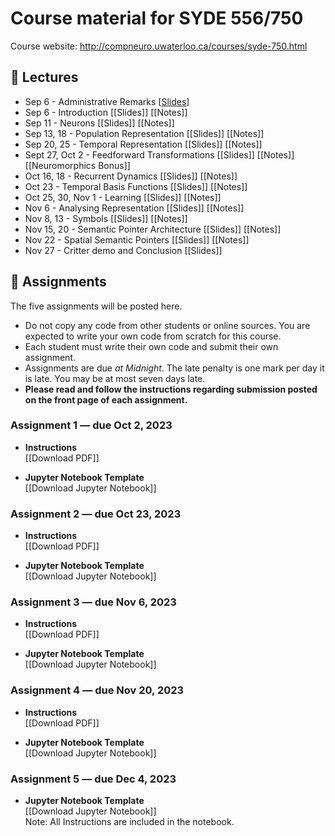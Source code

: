 # Course material for SYDE 556/750

Course website: http://compneuro.uwaterloo.ca/courses/syde-750.html

## 🎒 Lectures

- Sep 6 - Administrative Remarks [[Slides](https://github.com/celiasmith/syde556-f23/raw/master/lectures/lecture_00/syde556_lecture_00_slides_distr.pdf)]
- Sep 6 - Introduction [[Slides]<!---https://github.com/celiasmith/syde556-f22/raw/master/lectures/lecture_01/syde556_lecture_01_slides_distr.pdf-->] [[Notes]<!---https://github.com/celiasmith/syde556-f22/raw/master/lectures/lecture_01/syde556_lecture_01_notes.pdf-->]
- Sep 11 - Neurons [[Slides]<!---https://github.com/celiasmith/syde556-f22/raw/master/lectures/lecture_02/syde556_lecture_02_slides_distr.pdf-->] [[Notes]<!---https://github.com/celiasmith/syde556-f22/raw/master/lectures/lecture_02/syde556_lecture_02_notes.pdf-->]
- Sep 13, 18 - Population Representation [[Slides]<!---https://github.com/celiasmith/syde556-f22/raw/master/lectures/lecture_03/syde556_lecture_03_slides_distr.pdf-->] [[Notes]<!---https://github.com/celiasmith/syde556-f22/raw/master/lectures/lecture_03/syde556_lecture_03_notes.pdf-->]
- Sep 20, 25 - Temporal Representation [[Slides]<!---https://github.com/celiasmith/syde556-f22/raw/master/lectures/lecture_04/syde556_lecture_04_slides_distr.pdf-->] [[Notes]<!---https://github.com/celiasmith/syde556-f22/raw/master/lectures/lecture_04/syde556_lecture_04_notes.pdf-->]
- Sept 27, Oct 2 - Feedforward Transformations [[Slides]<!---https://github.com/celiasmith/syde556-f22/raw/master/lectures/lecture_05/syde556_lecture_05_slides_distr.pdf-->] [[Notes]<!---https://github.com/celiasmith/syde556-f22/raw/master/lectures/lecture_05/syde556_lecture_05_notes.pdf-->][[Neuromorphics Bonus]<!---https://github.com/celiasmith/syde556-f22/raw/master/lectures/lecture_05/neuromorphics_intro_2022.pdf-->]
- Oct 16, 18 - Recurrent Dynamics [[Slides]<!---https://github.com/celiasmith/syde556-f22/raw/master/lectures/lecture_06/syde556_lecture_06_slides_distr.pdf-->] [[Notes]<!---https://github.com/celiasmith/syde556-f22/raw/master/lectures/lecture_06/syde556_lecture_06_notes.pdf-->]
- Oct 23 - Temporal Basis Functions [[Slides]<!---https://github.com/celiasmith/syde556-f22/raw/master/lectures/lecture_07/syde556_lecture_07_slides_distr.pdf-->] [[Notes]<!---https://github.com/celiasmith/syde556-f22/raw/master/lectures/lecture_07/syde556_lecture_07_notes.pdf-->]
- Oct 25, 30, Nov 1 - Learning [[Slides]<!---https://github.com/celiasmith/syde556-f22/raw/master/lectures/lecture_08/syde556_lecture_08_slides_distr.pdf-->] [[Notes]<!---https://github.com/celiasmith/syde556-f22/raw/master/lectures/lecture_08/syde556_lecture_08_notes.pdf-->]
- Nov 6 - Analysing Representation [[Slides]<!---https://github.com/celiasmith/syde556-f22/raw/master/lectures/lecture_09/syde556_lecture_09_slides_distr.pdf-->] [[Notes]<!---https://github.com/celiasmith/syde556-f22/raw/master/lectures/lecture_09/syde556_lecture_09_notes.pdf-->]
- Nov 8, 13 - Symbols [[Slides]<!---https://github.com/celiasmith/syde556-f22/raw/master/lectures/lecture_10/syde556_lecture_10_slides_distr.pdf-->] [[Notes]<!---https://github.com/celiasmith/syde556-f22/raw/master/lectures/lecture_10/syde556_lecture_10_notes.pdf-->]
- Nov 15, 20 - Semantic Pointer Architecture [[Slides]<!---https://github.com/celiasmith/syde556-f22/raw/master/lectures/lecture_11/syde556_lecture_11_slides_distr.pdf-->] [[Notes]<!---https://github.com/celiasmith/syde556-f22/raw/master/lectures/lecture_11/syde556_lecture_11_notes.pdf-->]
- Nov 22 - Spatial Semantic Pointers [[Slides]<!---https://github.com/celiasmith/syde556-f22/raw/master/lectures/lecture_14/syde556_lecture_14_slides.pdf-->] [[Notes]<!---https://github.com/celiasmith/syde556-f22/raw/master/lectures/lecture_14/syde556_lecture_14_notes.pdf-->]
- Nov 27 - Critter demo and Conclusion [[Slides]<!---https://github.com/celiasmith/syde556-f22/raw/master/lectures/lecture_14/syde556_lecture_13_slides.pdf-->]

## 📝 Assignments

The five assignments will be posted here.

 * Do not copy any code from other students or online sources.  You are expected to write your own code from scratch for this course.
 * Each student must write their own code and submit their own assignment.
 * Assignments are due _at Midnight_.  The late penalty is one mark per day it is late. You may be at most seven days late.
 * **Please read and follow the instructions regarding submission posted on the front page of each assignment.**
 
### Assignment 1 ― due Oct 2, 2023

-   **Instructions**  
  [[Download PDF]<!---https://github.com/celiasmith/syde556-f22/raw/master/assignments/assignment_01/syde556_assignment_01.pdf-->]

-   **Jupyter Notebook Template**  
  [[Download Jupyter Notebook]<!---https://github.com/celiasmith/syde556-f22/raw/master/assignments/assignment_01/syde556_assignment_01_template.ipynb-->]


### Assignment 2 ― due Oct 23, 2023

-   **Instructions**  
  [[Download PDF]<!---https://github.com/celiasmith/syde556-f22/raw/master/assignments/assignment_02/syde556_assignment_02.pdf-->]

-   **Jupyter Notebook Template**  
  [[Download Jupyter Notebook]<!---https://github.com/celiasmith/syde556-f22/raw/master/assignments/assignment_02/syde556_assignment_02_template.ipynb-->]

### Assignment 3 ― due Nov 6, 2023

-   **Instructions**  
  [[Download PDF]<!---https://github.com/celiasmith/syde556-f22/raw/master/assignments/assignment_03/syde556_assignment_03.pdf-->]

-   **Jupyter Notebook Template**  
  [[Download Jupyter Notebook]<!---https://github.com/celiasmith/syde556-f22/raw/master/assignments/assignment_03/syde556_assignment_03_template.ipynb-->]

### Assignment 4 ― due Nov 20, 2023

-   **Instructions**  
  [[Download PDF]<!---https://github.com/celiasmith/syde556-f22/raw/master/assignments/assignment_04/syde556_assignment_04.pdf-->]

-   **Jupyter Notebook Template**  
  [[Download Jupyter Notebook]<!---https://github.com/celiasmith/syde556-f22/raw/master/assignments/assignment_04/syde556_assignment_04_template.ipynb-->]

### Assignment 5 ― due Dec 4, 2023

-   **Jupyter Notebook Template**  
  [[Download Jupyter Notebook]<!---https://github.com/celiasmith/syde556-f22/raw/master/assignments/assignment_05/syde556_assignment_05_template.ipynb-->]
  <br>Note: All Instructions are included in the notebook.
 
